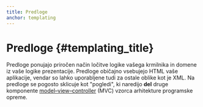 ```yaml
---
title: Predloge
anchor: templating
---
```


# Predloge {#templating_title}

Predloge ponujajo priročen način ločitve logike vašega krmilnika in domene iz vaše logike prezentacije.
Predloge običajno vsebujejo HTML vaše aplikacije, vendar so lahko uporabljene tudi za ostale oblike kot je XML.
Na predloge se pogosto sklicuje kot "pogledi", ki naredijo **del** druge komponente
[model–view–controller](http://www.phptherightway.com/pages/Design-Patterns.html#model-view-controller) (MVC)
vzorca arhitekture programske opreme.
